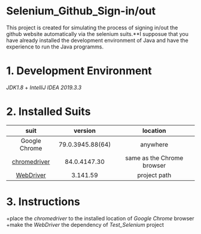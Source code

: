 # Selenium_Github_Sign-in/out
This project is created for simulating the process of signing in/out the github website automatically via the selenium suits.**I supposue that you have already installed the development environment of Java and have the experience to run the Java programms.
# 1. Development Environment
*JDK1.8* + *IntelliJ IDEA 2019.3.3*
# 2. Installed Suits
suit|version|location
:--:|:--:|:--:
Google Chrome|79.0.3945.88(64)|anywhere
[chromedriver](https://chromedriver.storage.googleapis.com/84.0.4147.30/chromedriver_win32.zip)|84.0.4147.30|same as the Chrome browser
[WebDriver](https://selenium-release.storage.googleapis.com/3.141/selenium-java-3.141.59.zip)|3.141.59|project path
# 3. Instructions
+place the *chromedriver* to the installed location of *Google Chrome* browser 
+make the *WebDriver* the dependency of *Test_Selenium* project 
